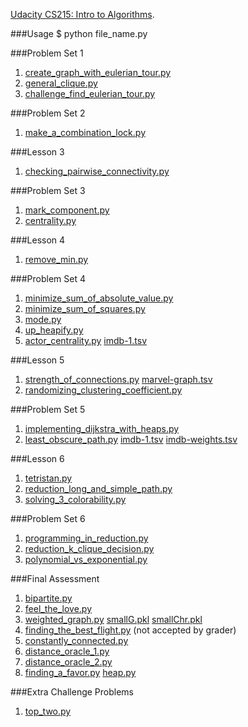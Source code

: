 [Udacity CS215: Intro to Algorithms](https://www.udacity.com/course/intro-to-algorithms--cs215).

###Usage
	$ python file_name.py

###Problem Set 1
1. [create_graph_with_eulerian_tour.py](https://github.com/WentaoZero/Intro-to-Algorithms/blob/master/problem_set_1/create_graph_with_eulerian_tour.py)
2. [general_clique.py](https://github.com/WentaoZero/Intro-to-Algorithms/blob/master/problem_set_1/general_clique.py)
3. [challenge_find_eulerian_tour.py](https://github.com/WentaoZero/Intro-to-Algorithms/blob/master/problem_set_1/challenge_find_eulerian_tour.py)

###Problem Set 2
1. [make_a_combination_lock.py](https://github.com/WentaoZero/Intro-to-Algorithms/blob/master/problem_set_2/make_a_combination_lock.py)

###Lesson 3
1. [checking_pairwise_connectivity.py](https://github.com/WentaoZero/Intro-to-Algorithms/blob/master/lesson_3/checking_pairwise_connectivity.py)

###Problem Set 3
1. [mark_component.py](https://github.com/WentaoZero/Intro-to-Algorithms/blob/master/problem_set_3/mark_component.py)
2. [centrality.py](https://github.com/WentaoZero/Intro-to-Algorithms/blob/master/problem_set_3/centrality.py)

###Lesson 4
1. [remove_min.py](https://github.com/WentaoZero/Intro-to-Algorithms/blob/master/lesson_4/remove_min.py)

###Problem Set 4
1. [minimize_sum_of_absolute_value.py](https://github.com/WentaoZero/Intro-to-Algorithms/blob/master/problem_set_4/minimize_sum_of_absolute_value.py)
2. [minimize_sum_of_squares.py](https://github.com/WentaoZero/Intro-to-Algorithms/blob/master/problem_set_4/minimize_sum_of_squares.py)
3. [mode.py](https://github.com/WentaoZero/Intro-to-Algorithms/blob/master/problem_set_4/mode.py)
4. [up_heapify.py](https://github.com/WentaoZero/Intro-to-Algorithms/blob/master/problem_set_4/up_heapify.py)
5. [actor_centrality.py](https://github.com/WentaoZero/Intro-to-Algorithms/blob/master/problem_set_4/actor_centrality.py) [imdb-1.tsv](https://github.com/WentaoZero/Intro-to-Algorithms/blob/master/problem_set_4/imdb-1.tsv)

###Lesson 5
1. [strength_of_connections.py](https://github.com/WentaoZero/Intro-to-Algorithms/blob/master/lesson_5/strength_of_connections.py) [marvel-graph.tsv](https://github.com/WentaoZero/Intro-to-Algorithms/blob/master/lesson_5/marvel-graph.tsv)
2. [randomizing_clustering_coefficient.py](https://github.com/WentaoZero/Intro-to-Algorithms/blob/master/lesson_5/randomizing_clustering_coefficient.py)

###Problem Set 5
1. [implementing_dijkstra_with_heaps.py](https://github.com/WentaoZero/Intro-to-Algorithms/blob/master/problem_set_5/implementing_dijkstra_with_heaps.py)
2. [least_obscure_path.py](https://github.com/WentaoZero/Intro-to-Algorithms/blob/master/problem_set_5/least_obscure_path.py) [imdb-1.tsv](https://github.com/WentaoZero/Intro-to-Algorithms/blob/master/problem_set_5/imdb-1.tsv) [imdb-weights.tsv](https://github.com/WentaoZero/Intro-to-Algorithms/blob/master/problem_set_5/imdb-weights.tsv)

###Lesson 6
1. [tetristan.py](https://github.com/WentaoZero/Intro-to-Algorithms/blob/master/lesson_6/tetristan.py)
2. [reduction_long_and_simple_path.py](https://github.com/WentaoZero/Intro-to-Algorithms/blob/master/lesson_6/reduction_long_and_simple_path.py)
3. [solving_3_colorability.py](https://github.com/WentaoZero/Intro-to-Algorithms/blob/master/lesson_6/solving_3_colorability.py)

###Problem Set 6
1. [programming_in_reduction.py](https://github.com/WentaoZero/Intro-to-Algorithms/blob/master/problem_set_6/programming_in_reduction.py)
2. [reduction_k_clique_decision.py](https://github.com/WentaoZero/Intro-to-Algorithms/blob/master/problem_set_6/reduction_k_clique_decision.py)
3. [polynomial_vs_exponential.py](https://github.com/WentaoZero/Intro-to-Algorithms/blob/master/problem_set_6/polynomial_vs_exponential.py)

###Final Assessment
1. [bipartite.py](https://github.com/WentaoZero/Intro-to-Algorithms/blob/master/final_assessment/bipartite.py)
2. [feel_the_love.py](https://github.com/WentaoZero/Intro-to-Algorithms/blob/master/final_assessment/feel_the_love.py)
3. [weighted_graph.py](https://github.com/WentaoZero/Intro-to-Algorithms/blob/master/final_assessment/weighted_graph.py) [smallG.pkl](https://github.com/WentaoZero/Intro-to-Algorithms/blob/master/final_assessment/smallG.pkl) [smallChr.pkl](https://github.com/WentaoZero/Intro-to-Algorithms/blob/master/final_assessment/smallChr.pkl)
4. [finding_the_best_flight.py](https://github.com/WentaoZero/Intro-to-Algorithms/blob/master/final_assessment/finding_the_best_flight.py) (not accepted by grader)
5. [constantly_connected.py](https://github.com/WentaoZero/Intro-to-Algorithms/blob/master/final_assessment/constantly_connected.py)
6. [distance_oracle_1.py](https://github.com/WentaoZero/Intro-to-Algorithms/blob/master/final_assessment/distance_oracle_1.py)
7. [distance_oracle_2.py](https://github.com/WentaoZero/Intro-to-Algorithms/blob/master/final_assessment/distance_oracle_2.py)
8. [finding_a_favor.py](https://github.com/WentaoZero/Intro-to-Algorithms/blob/master/final_assessment/finding_a_favor.py) [heap.py](https://github.com/WentaoZero/Intro-to-Algorithms/blob/master/final_assessment/heap.py)

###Extra Challenge Problems
1. [top_two.py](https://github.com/WentaoZero/Intro-to-Algorithms/blob/master/extra_challenge_problems/top_two.py)
